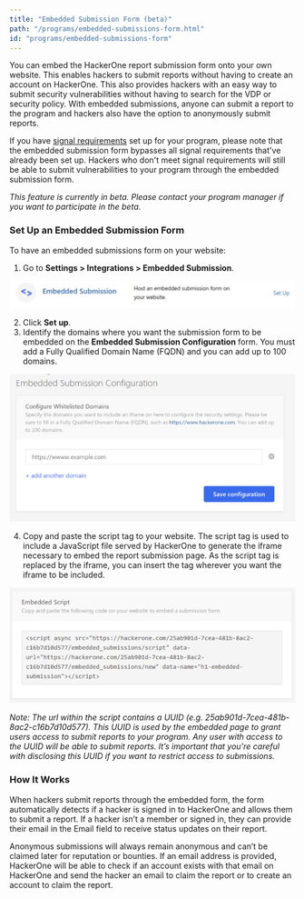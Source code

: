 ```yaml
---
title: "Embedded Submission Form (beta)"
path: "/programs/embedded-submissions-form.html"
id: "programs/embedded-submissions-form"
---
```


You can embed the HackerOne report submission form onto your own website. This enables hackers to submit reports without having to create an account on HackerOne. This also provides hackers with an easy way to submit security vulnerabilities without having to search for the VDP or security policy. With embedded submissions, anyone can submit a report to the program and hackers also have the option to anonymously submit reports.

If you have [signal requirements](signal-requirements.html) set up for your program, please note that the embedded submission form bypasses all signal requirements that've already been set up. Hackers who don't meet signal requirements will still be able to submit vulnerabilities to your program through the embedded submission form.

<i>This feature is currently in beta. Please contact your program manager if you want to participate in the beta.</i>

### Set Up an Embedded Submission Form  
To have an embedded submissions form on your website:
1. Go to <b>Settings > Integrations > Embedded Submission</b>.

![embedded-submissions-1](./images/embedded-submissions-1.png)

2. Click <b>Set up</b>.
3. Identify the domains where you want the submission form to be embedded on the <b>Embedded Submission Configuration</b> form. You must add a Fully Qualified Domain Name (FQDN) and you can add up to 100 domains.

![embedded-submissions-2](./images/embedded-submissions-2.png)

4. Copy and paste the script tag to your website. The script tag is used to include a JavaScript file served by HackerOne to generate the iframe necessary to embed the report submission page.  As the script tag is replaced by the iframe, you can insert the tag wherever you want the iframe to be included.

![embedded-submissions-3](./images/embedded-submissions-3.png)

<i>Note: The url within the script contains a UUID (e.g. 25ab901d-7cea-481b-8ac2-c16b7d10d577). This UUID is used by the embedded page to grant users access to submit reports to your program. Any user with access to the UUID will be able to submit reports. It’s important that you're careful with disclosing this UUID if you want to restrict access to submissions.</i>

### How It Works
When hackers submit reports through the embedded form, the form automatically detects if a hacker is signed in to HackerOne and allows them to submit a report. If a hacker isn’t a member or signed in, they can provide their email in the Email field to receive status updates on their report.  

Anonymous submissions will always remain anonymous and can’t be claimed later for reputation or bounties. If an email address is provided, HackerOne will be able to check if an account exists with that email on HackerOne and send the hacker an email to claim the report or to create an account to claim the report.
